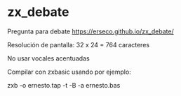 # zx_debate

Pregunta para debate https://erseco.github.io/zx_debate/

Resolución de pantalla: 32 x 24 = 764 caracteres

No usar vocales acentuadas

Compilar con zxbasic usando por ejemplo:

zxb -o ernesto.tap -t -B -a ernesto.bas
